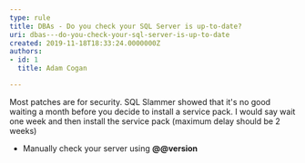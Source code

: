 ```yaml
---
type: rule
title: DBAs - Do you check your SQL Server is up-to-date?
uri: dbas---do-you-check-your-sql-server-is-up-to-date
created: 2019-11-18T18:33:24.0000000Z
authors:
- id: 1
  title: Adam Cogan

---
```


​​​Most patches are for security. SQL Slammer showed that it's no good waiting a month before you decide to install a service pack. I would say wait one week and then install the service pack (maximum delay should be 2 weeks)


- Manually check your server using **@@​version**

 ​
